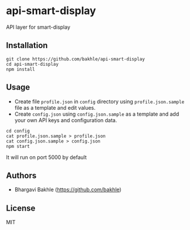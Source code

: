 # api-smart-display
API layer for smart-display


## Installation

```console
git clone https://github.com/bakhle/api-smart-display
cd api-smart-display
npm install
```


## Usage

* Create file `profile.json` in `config` directory using `profile.json.sample` file as a template and edit values.
* Create `config.json` using `config.json.sample` as a template and add your own API keys and configuration data.

```console
cd config
cat profile.json.sample > profile.json
cat config.json.sample > config.json
npm start
```

It will run on port 5000 by default


## Authors

* Bhargavi Bakhle (https://github.com/bakhle)


## License

MIT

